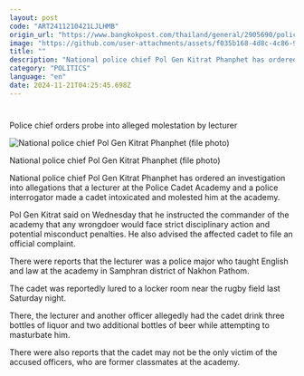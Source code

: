 ```yaml
---
layout: post
code: "ART2411210421LJLHMB"
origin_url: "https://www.bangkokpost.com/thailand/general/2905690/police-chief-orders-probe-into-alleged-molestation-by-lecturer"
image: "https://github.com/user-attachments/assets/f035b168-4d8c-4c86-9cdf-0679761e06f3"
title: ""
description: "National police chief Pol Gen Kitrat Phanphet has ordered an investigation into allegations that a lecturer at the Police Cadet Academy and a police interrogator made a cadet intoxicated and molested him at the academy."
category: "POLITICS"
language: "en"
date: 2024-11-21T04:25:45.698Z
---
```


# 

Police chief orders probe into alleged molestation by lecturer

![National police chief Pol Gen Kitrat Phanphet (file photo)](https://github.com/user-attachments/assets/672d088c-ec4c-4c29-afd8-8010c4911800)

National police chief Pol Gen Kitrat Phanphet (file photo)

National police chief Pol Gen Kitrat Phanphet has ordered an investigation into allegations that a lecturer at the Police Cadet Academy and a police interrogator made a cadet intoxicated and molested him at the academy.

Pol Gen Kitrat said on Wednesday that he instructed the commander of the academy that any wrongdoer would face strict disciplinary action and potential misconduct penalties. He also advised the affected cadet to file an official complaint.

There were reports that the lecturer was a police major who taught English and law at the academy in Samphran district of Nakhon Pathom.

The cadet was reportedly lured to a locker room near the rugby field last Saturday night.

There, the lecturer and another officer allegedly had the cadet drink three bottles of liquor and two additional bottles of beer while attempting to masturbate him.

There were also reports that the cadet may not be the only victim of the accused officers, who are former classmates at the academy.